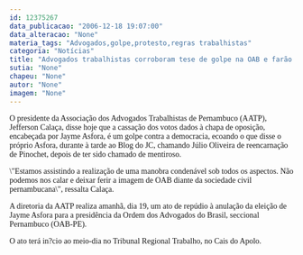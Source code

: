 ```yaml
---
id: 12375267
data_publicacao: "2006-12-18 19:07:00"
data_alteracao: "None"
materia_tags: "Advogados,golpe,protesto,regras trabalhistas"
categoria: "Notícias"
title: "Advogados trabalhistas corroboram tese de golpe na OAB e farão protesto em favor de Jayme Asfora amanhã"
sutia: "None"
chapeu: "None"
autor: "None"
imagem: "None"
---
```

<p><P><FONT face=Verdana>O presidente da Associação dos Advogados Trabalhistas de Pernambuco (AATP), Jefferson Calaça, disse hoje que a cassação dos votos dados à chapa de oposição, encabeçada por Jayme Asfora, é um golpe contra a democracia, ecoando o que disse o próprio Asfora, durante à tarde ao Blog do JC, chamando Júlio Oliveira de reencarnação de Pinochet, depois de ter sido chamado de mentiroso. </FONT></P></p>
<p><P><FONT face=Verdana>\"Estamos assistindo a realização de uma manobra condenável sob todos os aspectos. Não podemos nos calar e deixar ferir a imagem de OAB diante da sociedade civil pernambucana\", ressalta Calaça.</FONT></P></p>
<p><P><FONT face=Verdana>A diretoria da AATP realiza amanhã, dia 19, um ato de repúdio à anulação da eleição de Jayme Asfora para a presidência da Ordem dos Advogados do Brasil, seccional Pernambuco (OAB-PE). </FONT></P></p>
<p><P><FONT face=Verdana>O ato terá in?cio ao meio-dia no Tribunal Regional Trabalho, no Cais do Apolo.</FONT></P> </p>
